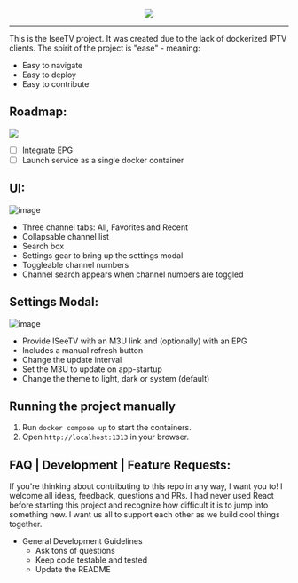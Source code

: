 <p align="center"><img src=https://github.com/user-attachments/assets/16ca67e4-b7ec-430b-82c5-65042506797d/></p>

<hr></hr>

This is the IseeTV project. It was created due to the lack of dockerized IPTV clients. The spirit of the project is "ease" - meaning:
- Easy to navigate
- Easy to deploy
- Easy to contribute

## Roadmap:
<img src=https://img.shields.io/github/milestones/issues-open/Jacob-Lasky/ISeeTV/1/>

- [ ] Integrate EPG
- [ ] Launch service as a single docker container

## UI:
![image](https://github.com/user-attachments/assets/30fffa09-fbca-45a5-a6ef-4c3c6ff2907b)
- Three channel tabs: All, Favorites and Recent
- Collapsable channel list
- Search box
- Settings gear to bring up the settings modal
- Toggleable channel numbers
-   Channel search appears when channel numbers are toggled

## Settings Modal:
![image](https://github.com/user-attachments/assets/56c695d2-434d-4109-9be3-8f4717bb367f)
- Provide ISeeTV with an M3U link and (optionally) with an EPG
-   Includes a manual refresh button
- Change the update interval
- Set the M3U to update on app-startup
- Change the theme to light, dark or system (default)

## Running the project manually

1. Run `docker compose up` to start the containers.
2. Open `http://localhost:1313` in your browser.

## FAQ | Development | Feature Requests:
If you're thinking about contributing to this repo in any way, I want you to! I welcome all ideas, feedback, questions and PRs. I had never used React before starting this project and recognize how difficult it is to jump into something new. I want us all to support each other as we build cool things together.
- General Development Guidelines
  - Ask tons of questions
  - Keep code testable and tested
  - Update the README
